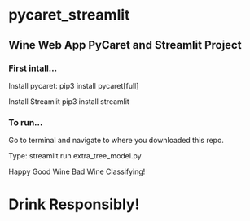 # pycaret_streamlit

## Wine Web App PyCaret and Streamlit Project

### First intall...

Install pycaret:
pip3 install pycaret[full]

Install Streamlit
pip3 install streamlit

### To run...
Go to terminal and navigate to where you 
downloaded this repo. 

Type: streamlit run extra_tree_model.py

Happy Good Wine Bad Wine Classifying! 
<h1><b>Drink Responsibly!</b></h1>